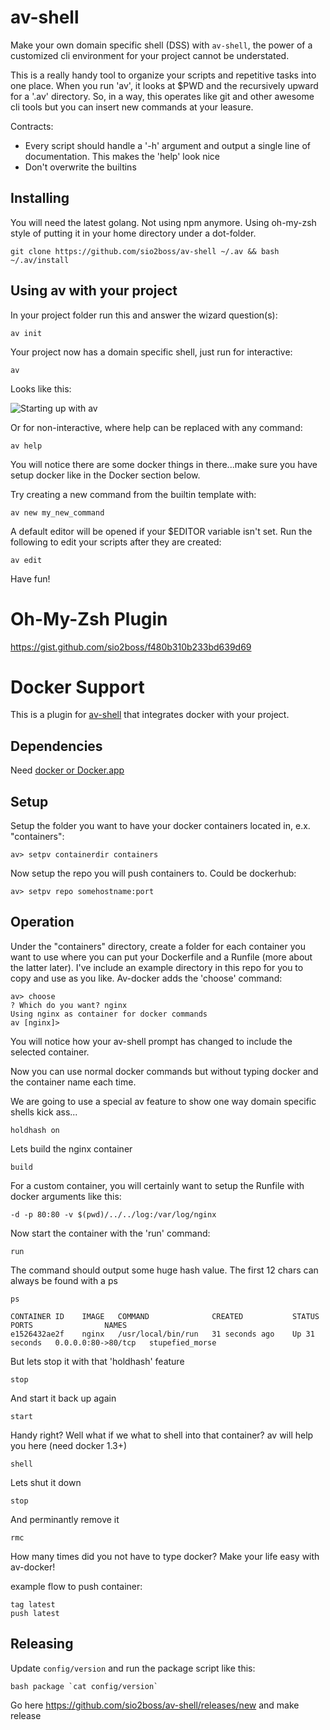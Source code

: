 # av-shell

Make your own domain specific shell (DSS) with `av-shell`, the power of a customized cli environment for your project cannot be understated.

This is a really handy tool to organize your scripts and repetitive tasks into one place.  When you run 'av', it looks at $PWD and the recursively upward for a '.av' directory.  So, in a way, this operates like git and other awesome cli tools but you can insert new commands at your leasure.

Contracts:
 * Every script should handle a '-h' argument and output a single line of documentation.  This makes the 'help' look nice
 * Don't overwrite the builtins
 
## Installing

You will need the latest golang.  Not using npm anymore. Using oh-my-zsh style of putting it in your home directory under a dot-folder.
   
    git clone https://github.com/sio2boss/av-shell ~/.av && bash ~/.av/install

## Using av with your project

In your project folder run this and answer the wizard question(s):

    av init

Your project now has a domain specific shell, just run for interactive:

    av

Looks like this:

![Starting up with av](https://raw.githubusercontent.com/sio2boss/av/master/doc/start.png)

Or for non-interactive, where help can be replaced with any command:

    av help

You will notice there are some docker things in there...make sure you have setup docker like in the Docker section below.

Try creating a new command from the builtin template with:

    av new my_new_command

A default editor will be opened if your $EDITOR variable isn't set.  Run the following to edit your scripts after they are created:

    av edit

Have fun!

# Oh-My-Zsh Plugin

https://gist.github.com/sio2boss/f480b310b233bd639d69


# Docker Support

This is a plugin for [av-shell](https://github.com/sio2boss/av-shell) that integrates docker with your project.

## Dependencies

Need [docker or Docker.app](https://www.docker.com/)

## Setup

Setup the folder you want to have your docker containers located in, e.x. "containers":

    av> setpv containerdir containers

Now setup the repo you will push containers to.  Could be dockerhub:

    av> setpv repo somehostname:port

## Operation

Under the "containers" directory, create a folder for each container you want to use where you can put your Dockerfile and a Runfile (more about the latter later).  I've include an example directory in this repo for you to copy and use as you like.  Av-docker adds the 'choose' command:

    av> choose
    ? Which do you want? nginx
    Using nginx as container for docker commands
    av [nginx]> 

You will notice how your av-shell prompt has changed to include the selected container.

Now you can use normal docker commands but without typing docker and the container name each time.

We are going to use a special av feature to show one way domain specific shells kick ass...

    holdhash on

Lets build the nginx container

    build

For a custom container, you will certainly want to setup the Runfile with docker arguments like this:

    -d -p 80:80 -v $(pwd)/../../log:/var/log/nginx

Now start the container with the 'run' command:

    run

The command should output some huge hash value.  The first 12 chars can always be found with a ps

    ps

    CONTAINER ID    IMAGE   COMMAND              CREATED           STATUS          PORTS                NAMES
    e1526432ae2f    nginx   /usr/local/bin/run   31 seconds ago    Up 31 seconds   0.0.0.0:80->80/tcp   stupefied_morse

But lets stop it with that 'holdhash' feature

    stop

And start it back up again

    start

Handy right?  Well what if we what to shell into that container?  av will help you here (need docker 1.3+)

    shell

Lets shut it down

    stop

And perminantly remove it

    rmc

How many times did you not have to type docker?  Make your life easy with av-docker!

example flow to push container:

    tag latest
    push latest


## Releasing

Update `config/version` and run the package script like this:

    bash package `cat config/version`

Go here https://github.com/sio2boss/av-shell/releases/new and make release
